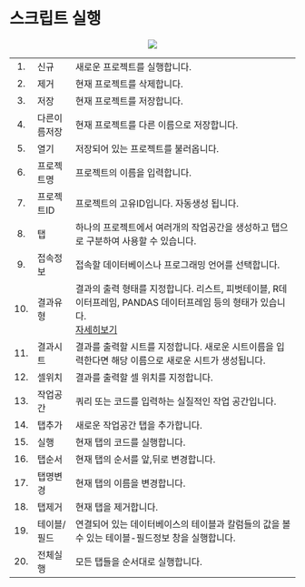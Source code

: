 
# 스크립트 실행
<div align= center>
<img src="https://user-images.githubusercontent.com/57983744/207505313-219f8abd-aaf0-4f7b-85b1-701c37892f6a.png" >
</div>
<table border=0>
<tr><td align=center>1.</td><td>신규</td><td>새로운 프로젝트를 실행합니다.</td></tr>
<tr><td align=center>2.</td><td>제거</td><td>현재 프로젝트를 삭제합니다.</td></tr>
<tr><td align=center>3.</td><td>저장</td><td>현재 프로젝트를 저장합니다.</td></tr>
<tr><td align=center>4.</td><td>다른이름저장</td><td>현재 프로젝트를 다른 이름으로 저장합니다.</td></tr>
<tr><td align=center>5.</td><td>열기</td><td>저장되어 있는 프로젝트를 불러옵니다.</td></tr>
<tr><td align=center>6.</td><td>프로젝트명</td><td>프로젝트의 이름을 입력합니다.</td></tr>
<tr><td align=center>7.</td><td>프로젝트ID</td><td>프로젝트의 고유ID입니다. 자동생성 됩니다.</td></tr>
<tr><td align=center>8.</td><td>탭</td><td>하나의 프로젝트에서 여러개의 작업공간을 생성하고 탭으로 구분하여 사용할 수 있습니다.</td></tr>
<tr><td align=center>9.</td><td>접속정보</td><td>접속할 데이터베이스나 프로그래밍 언어를 선택합니다.</td></tr>
<tr><td align=center>10.</td><td>결과유형</td><td>결과의 출력 형태를 지정합니다. 리스트, 피벗테이블, R데이터프레임, PANDAS 데이터프레임 등의 형태가 있습니다. <br><a href="1.결과유형/">자세히보기</a></td></tr>
<tr><td align=center>11.</td><td>결과시트</td><td>결과를 출력할 시트를 지정합니다. 새로운 시트이름을 입력한다면 해당 이름으로 새로운 시트가 생성됩니다.</td></tr>
<tr><td align=center>12.</td><td>셀위치</td><td>결과를 출력할 셀 위치를 지정합니다.</td></tr>
<tr><td align=center>13.</td><td>작업공간</td><td>쿼리 또는 코드를 입력하는 실질적인 작업 공간입니다.</td></tr>
<tr><td align=center>14.</td><td>탭추가</td><td>새로운 작업공간 탭을 추가합니다.</td></tr>
<tr><td align=center>15.</td><td>실행</td><td>현재 탭의 코드를 실행합니다.</td></tr>
<tr><td align=center>16.</td><td>탭순서</td><td>현재 탭의 순서를 앞,뒤로 변경합니다.</td></tr>
<tr><td align=center>17.</td><td>탭명변경</td><td>현재 탭의 이름을 변경합니다.</td></tr>
<tr><td align=center>18.</td><td>탭제거</td><td>현재 탭을 제거합니다.</td></tr>
<tr><td align=center>19.</td><td>테이블/필드</td><td>연결되어 있는 데이터베이스의 테이블과 칼럼들의 값을 볼 수 있는 테이블-필드정보 창을 실행합니다.</td></tr>
<tr><td align=center>20.</td><td>전체실행</td><td>모든 탭들을 순서대로 실행합니다.</td></tr>
</table>